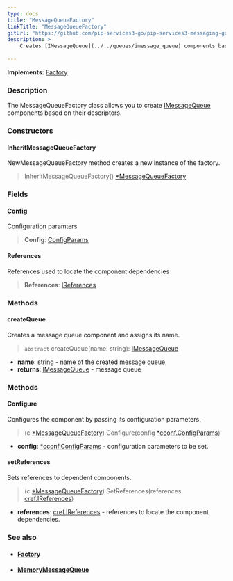 ```yaml
---
type: docs
title: "MessageQueueFactory"
linkTitle: "MessageQueueFactory"
gitUrl: "https://github.com/pip-services3-go/pip-services3-messaging-go"
description: >
    Creates [IMessageQueue](../../queues/imessage_queue) components based on their descriptors.
   
---
```


**Implements:** [Factory](../../../components/build/factory)

### Description

The MessageQueueFactory class allows you to create [IMessageQueue](../../queues/imessage_queue) components based on their descriptors.

### Constructors

#### InheritMessageQueueFactory
NewMessageQueueFactory method creates a new instance of the factory.

> InheritMessageQueueFactory() [*MessageQueueFactory]()

### Fields

<span class="hide-title-link">

#### Config
Configuration paramters

> **Config**: [ConfigParams](../../../commons/config/config_params)

#### References
References used to locate the component dependencies
> **References**: [IReferences](../../../commons/refer/ireferences) 

</span>

### Methods

#### createQueue
Creates a message queue component and assigns its name.

> `abstract` createQueue(name: string):  [IMessageQueue](../../queues/imessage_queue)

- **name**: string - name of the created message queue.
- **returns**: [IMessageQueue](../../queues/imessage_queue) - message queue

### Methods

#### Configure
Configures the component by passing its configuration parameters.

> (c [*MessageQueueFactory]()) Configure(config [*cconf.ConfigParams](../../../commons/config/config_params))

- **config**: [*cconf.ConfigParams](../../../commons/config/config_params) -  configuration parameters to be set.

#### setReferences
Sets references to dependent components.

> (c [*MessageQueueFactory]()) SetReferences(references [cref.IReferences](../../../commons/refer/ireferences))

- **references**: [cref.IReferences](../../../commons/refer/ireferences) - references to locate the component dependencies.


### See also
- #### [Factory](../../../components/build/factory)
- #### [MemoryMessageQueue](../../queues/message_queue)
